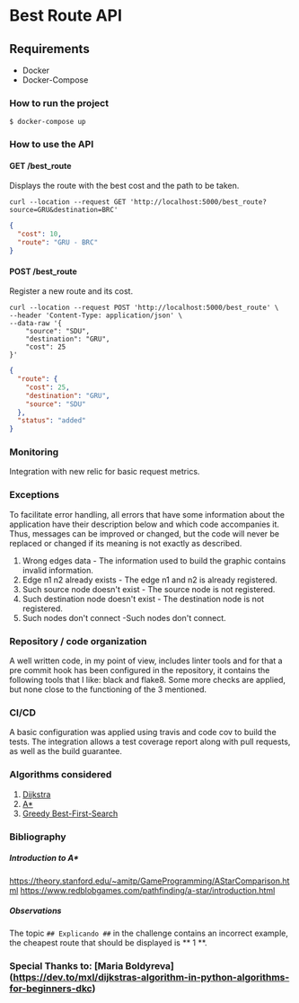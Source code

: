 # Best Route API

## Requirements
 - Docker
 - Docker-Compose
 
### How to run the project
`$ docker-compose up`

### How to use the API

#### GET /best_route
Displays the route with the best cost and the path to be taken.

```shell script
curl --location --request GET 'http://localhost:5000/best_route?source=GRU&destination=BRC'
```

```json
{
  "cost": 10,
  "route": "GRU - BRC"
}
```

#### POST /best_route
Register a new route and its cost.

```shell script
curl --location --request POST 'http://localhost:5000/best_route' \
--header 'Content-Type: application/json' \
--data-raw '{
	"source": "SDU",
	"destination": "GRU",
	"cost": 25
}'
```

```json
{
  "route": {
    "cost": 25,
    "destination": "GRU",
    "source": "SDU"
  },
  "status": "added"
}
```

### Monitoring
Integration with new relic for basic request metrics.


### Exceptions
To facilitate error handling, all errors that have some information about the application have their description below 
and which code accompanies it. Thus, messages can be improved or changed, but the code will never be replaced or 
changed if its meaning is not exactly as described.

1. Wrong edges data - The information used to build the graphic contains invalid information.
2. Edge n1 n2 already exists - The edge n1 and n2 is already registered.
3. Such source node doesn't exist - The source node is not registered.
4. Such destination node doesn't exist - The destination node is not registered.
5. Such nodes don't connect -Such nodes don't connect.


### Repository / code organization
A well written code, in my point of view, includes linter tools and for that a pre commit hook has been configured in 
the repository, it contains the following tools that I like: black and flake8. Some more checks are applied, 
but none close to the functioning of the 3 mentioned.


### CI/CD
A basic configuration was applied using travis and code cov to build the tests.
The integration allows a test coverage report along with pull requests, as well as the build guarantee.


### Algorithms considered

1. [Dijkstra](https://en.wikipedia.org/wiki/Dijkstra%27s_algorithm)
2. [A*](https://en.wikipedia.org/wiki/A*_search_algorithm)
3. [Greedy Best-First-Search](https://www.mygreatlearning.com/blog/best-first-search-bfs/)


### Bibliography

##### Introduction to A*
https://theory.stanford.edu/~amitp/GameProgramming/AStarComparison.html
https://www.redblobgames.com/pathfinding/a-star/introduction.html

##### Observations

The topic `## Explicando ##` in the challenge contains an incorrect example, the cheapest route that should be displayed is ** 1 **.

### Special Thanks to: [Maria Boldyreva] (https://dev.to/mxl/dijkstras-algorithm-in-python-algorithms-for-beginners-dkc)
